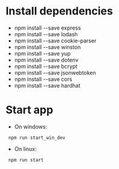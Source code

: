 # Install dependencies

- npm install --save express
- npm install --save lodash
- npm install --save cookie-parser
- npm install --save winston
- npm install --save yup
- npm install --save dotenv
- npm install --save bcrypt
- npm install --save jsonwebtoken
- npm install --save cors
- npm install --save hardhat

# Start app

- On windows:

```
 npm run start_win_dev
```

- On linux:

```
 npm run start
```
